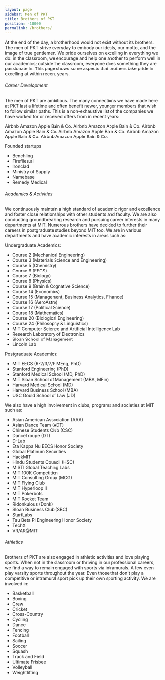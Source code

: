 ```yaml
---
layout: page
sidebar: Men of PKT
title: Brothers of PKT
position: -10000
permalink: /brothers/
---
```

At the end of the day, a brotherhood would not exist without its brothers. The men of PKT strive everyday to embody our ideals, our motto, and the image of true gentlemen. We pride ourselves on excelling in everything we do: in the classroom, we encourage and help one another to perform well in our academics; outside the classroom, everyone does something they are passionate in. This page shows some aspects that brothers take pride in excelling at within recent years.

###### Career Development

The men of PKT are ambitious. The many connections we have made here at PKT last a lifetime and often benefit newer, younger members that wish to follow similar paths. This is a non-exhaustive list of the companies we have worked for or received offers from in recent years:


<div class=company>
    Airbnb
    Amazon
    Apple
    Bain & Co.
    Airbnb
    Amazon
    Apple
    Bain & Co.
    Airbnb
    Amazon
    Apple
    Bain & Co.
    Airbnb
    Amazon
    Apple
    Bain & Co.
    Airbnb
    Amazon
    Apple
    Bain & Co.
    Airbnb
    Amazon
    Apple
    Bain & Co.
</div>


Founded startups

- Benchling
- Fireflies.ai
- Ironclad
- Ministry of Supply
- Namebase
- Remedy Medical

###### Academics & Activities

We continuously maintain a high standard of academic rigor and excellence and foster close relationships with other students and faculty. We are also conducting groundbreaking research and pursuing career interests in many departments at MIT. Numerous brothers have decided to further their careers in postgraduate studies beyond MIT too. We are in various departments and have academic interests in areas such as:

Undergraduate Academics:

- Course 2 (Mechanical Engineering)
- Course 3 (Materials Science and Engineering)
- Course 5 (Chemistry)
- Course 6 (EECS)
- Course 7 (Biology)
- Course 8 (Physics)
- Course 9 (Brain & Cognative Science)
- Course 14 (Economics)
- Course 15 (Management, Business Analytics, Finance)
- Course 16 (AeroAstro)
- Course 17 (Political Science)
- Course 18 (Mathematics)
- Course 20 (Biological Engineering)
- Course 24 (Philosophy & Linguistics)
- MIT Computer Science and Artificial Intelligence Lab
- Research Laboratory of Electronics
- Sloan School of Management
- Lincoln Lab

Postgraduate Academics:

- MIT EECS (6-2/3/7/P MEng, PhD)
- Stanford Engineering (PhD)
- Stanford Medical School (MD, PhD)
- MIT Sloan School of Management (MBA, MFin)
- Harvard Medical School (MD)
- Harvard Business School (MBA)
- USC Gould School of Law (JD)

We also have a high involvement in clubs, programs and societies at MIT such as:

- Asian American Association (AAA)
- Asian Dance Team (ADT)
- Chinese Students Club (CSC)
- DanceTroupe (DT)
- D-Lab
- Eta Kappa Nu EECS Honor Society
- Global Platinum Securities
- HackMIT
- Hindu Students Council (HSC)
- MISTI Global Teaching Labs
- MIT 100K Competition
- MIT Consulting Group (MCG)
- MIT Flying Club
- MIT Hyperloop II
- MIT Pokerbots
- MIT Rocket Team
- Ridonkulous (Donk)
- Sloan Business Club (SBC)
- StartLabs
- Tau Beta Pi Engineering Honor Society
- TechX
- VR/AR@MIT

###### Athletics

Brothers of PKT are also engaged in athletic activities and love playing sports. When not in the classroom or thriving in our professional careers, we find a way to remain engaged with sports via intramurals. A few even play varsity sports throughout the year. Even those that don't play a competitive or intramural sport pick up their own sporting activity. We are involved in:

- Basketball
- Boxing
- Crew
- Cricket
- Cross-Country
- Cycling
- Dance
- Fencing
- Football
- Sailing
- Soccer
- Squash
- Track and Field
- Ultimate Frisbee
- Volleyball
- Weightlifting
